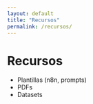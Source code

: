 ```yaml
---
layout: default
title: "Recursos"
permalink: /recursos/
---
```

# Recursos
- Plantillas (n8n, prompts)
- PDFs
- Datasets
